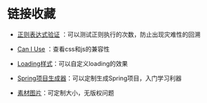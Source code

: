 # 链接收藏

- [正则表达式验证](https://regex101.com/)  ：可以测试正则执行的次数，防止出现灾难性的回溯

- [Can I Use](https://caniuse.com/) ：查看css和js的兼容性

- [Loading样式](https://loading.io/)：可以自定义loading的效果

- [Spring项目生成器](https://start.spring.io/)：可以定制生成Spring项目，入门学习利器

- [素材图片](https://www.pexels.com)：可定制大小，无版权问题
